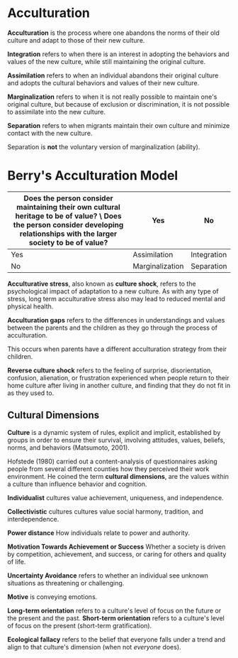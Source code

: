 # Acculturation

**Acculturation** is the process where one abandons the norms of their old culture and adapt to those of their new culture.

**Integration** refers to when there is an interest in adopting the behaviors and values of the new culture, while still maintaining the original culture.

**Assimilation** refers to when an individual abandons their original culture and adopts the cultural behaviors and values of their new culture.

**Marginalization** refers to when it is not really possible to maintain one's original culture, but because of exclusion or discrimination, it is not possible to assimilate into the new culture.

**Separation** refers to when migrants maintain their own culture and minimize contact with the new culture.

Separation is **not** the voluntary version of marginalization (ability).

# Berry's Acculturation Model

| Does the person consider maintaining their own cultural heritage to be of value? \ Does the person consider developing relationships with the larger society to be of value? | Yes             | No          |
| ---------------------------------------------------------------------------------------------------------------------------------------------------------------------------- | --------------- | ----------- |
| Yes                                                                                                                                                                          | Assimilation    | Integration |
| No                                                                                                                                                                           | Marginalization | Separation  |

**Acculturative stress**, also known as **culture shock**, refers to the psychological impact of adaptation to a new culture. As with any type of stress, long term acculturative stress also may lead to reduced mental and physical health.

**Acculturation gaps** refers to the differences in understandings and values between the parents and the children as they go through the process of acculturation.

This occurs when parents have a different acculturation strategy from their children.

**Reverse culture shock** refers to the feeling of surprise, disorientation, confusion, alienation, or frustration experienced when people return to their home culture after living in another culture, and finding that they do not fit in as they used to.

## Cultural Dimensions

**Culture** is a dynamic system of rules, explicit and implicit, established by groups in order to ensure their survival, involving attitudes, values, beliefs, norms, and behaviors (Matsumoto, 2001).

Hofstede (1980) carried out a content-analysis of questionnaires asking people from several different counties how they perceived their work environment. He coined the term **cultural dimensions**, are the values within a culture than influence behavior and cognition.

**Individualist** cultures value achievement, uniqueness, and independence.

**Collectivistic** cultures cultures value social harmony, tradition, and interdependence.

**Power distance** How individuals relate to power and authority.

**Motivation Towards Achievement or Success** Whether a society is driven by competition, achievement, and success, or caring for others and quality of life.

**Uncertainty Avoidance** refers to whether an individual see unknown situations as threatening or challenging.

**Motive** is conveying emotions.

**Long-term orientation** refers to a culture's level of focus on the future or the present and the past. **Short-term orientation** refers to a culture's level of focus on the present (short-term gratification).

**Ecological fallacy** refers to the belief that everyone falls under a trend and align to that culture's dimension (when not _everyone_ does).
